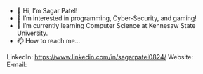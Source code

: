 - 👋 Hi, I’m Sagar Patel!
- 👀 I’m interested in programming, Cyber-Security, and gaming!
- 🌱 I’m currently learning Computer Science at Kennesaw State University.
- 📫 How to reach me...

LinkedIn: https://www.linkedin.com/in/sagarpatel0824/
Website:  
E-mail:
